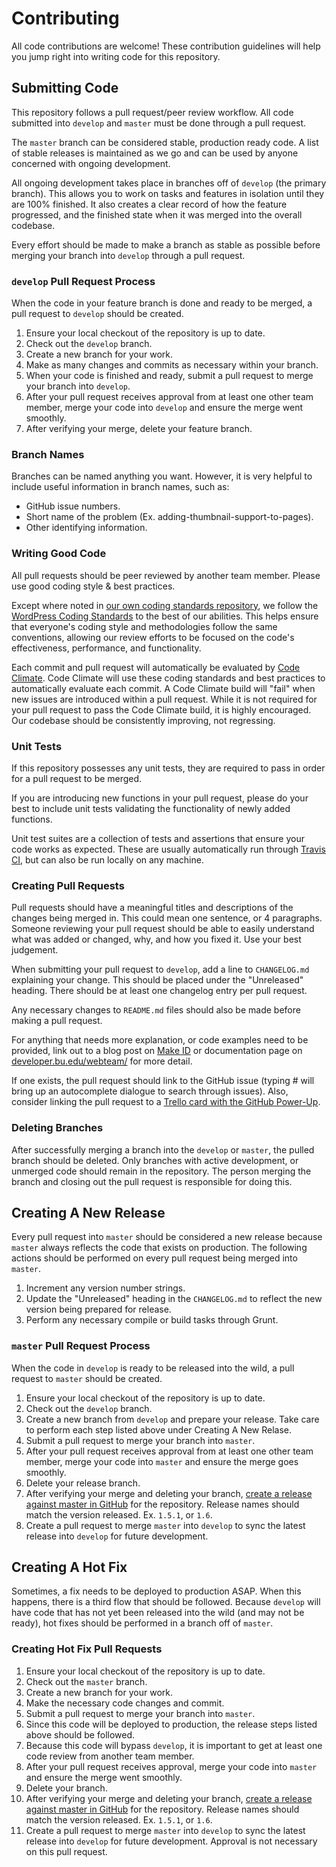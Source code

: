# Contributing

All code contributions are welcome! These contribution guidelines will help you
 jump right into writing code for this repository.

## Submitting Code

This repository follows a pull request/peer review workflow. All code submitted
 into `develop` and `master` must be done through a pull request.

The `master` branch can be considered stable, production ready code. A list of
 stable releases is maintained as we go and can be used by anyone concerned with
 ongoing development.

All ongoing development takes place in branches off of `develop` (the primary
branch). This allows you to work on tasks and features in isolation until they
are 100% finished. It also creates a clear record of how the feature
progressed, and the finished state when it was merged into the overall
codebase.

Every effort should be made to make a branch as stable as possible before
merging your branch into `develop` through a pull request.

### `develop` Pull Request Process

When the code in your feature branch is done and ready to be merged, a pull
 request to `develop` should be created.

1. Ensure your local checkout of the repository is up to date.
1. Check out the `develop` branch.
1. Create a new branch for your work.
1. Make as many changes and commits as necessary within your branch.
1. When your code is finished and ready, submit a pull request to merge your
 branch into `develop`.
1. After your pull request receives approval from at least one other team
 member, merge your code into `develop` and ensure the merge went smoothly.
1. After verifying your merge, delete your feature branch.

### Branch Names

Branches can be named anything you want. However, it is very helpful to include
 useful information in branch names, such as:

* GitHub issue numbers.
* Short name of the problem (Ex. adding-thumbnail-support-to-pages).
* Other identifying information.

### Writing Good Code

All pull requests should be peer reviewed by another team member. Please use
 good coding style & best practices.

Except where noted in [our own coding standards repository](https://github.com/bu-ist/coding-standards),
 we follow the [WordPress Coding Standards](https://make.wordpress.org/core/handbook/best-practices/coding-standards/)
 to the best of our abilities. This helps ensure that everyone's coding style
 and methodologies follow the same conventions, allowing our review efforts to
 be focused on the code's effectiveness, performance, and functionality.

Each commit and pull request will automatically be evaluated by [Code Climate](https://codeclimate.com/).
 Code Climate will use these coding standards and best practices to
 automatically evaluate each commit. A Code Climate build will "fail" when new
 issues are introduced within a pull request. While it is not required for your
 pull request to pass the Code Climate build, it is highly encouraged. Our
 codebase should be consistently improving, not regressing.

### Unit Tests

If this repository possesses any unit tests, they are required to pass in order
for a pull request to be merged.

If you are introducing new functions in your pull request, please do your best
to include unit tests validating the functionality of newly added functions.

Unit test suites are a collection of tests and assertions that ensure your code
works as expected. These are usually automatically run through [Travis CI](https://travis-ci.com),
but can also be run locally on any machine.

### Creating Pull Requests

Pull requests should have a meaningful titles and descriptions of the changes
being merged in. This could mean one sentence, or 4 paragraphs. Someone
reviewing your pull request should be able to easily understand what was added
or changed, why, and how you fixed it. Use your best judgement.

When submitting your pull request to `develop`, add a line to `CHANGELOG.md`
explaining your change. This should be placed under the "Unreleased" heading.
There should be at least one changelog entry per pull request.

Any necessary changes to `README.md` files should also be made before making
a pull request.

For anything that needs more explanation, or code examples need to be provided,
link out to a blog post on [Make ID](http://developer.bu.edu/make-id/) or documentation
page on [developer.bu.edu/webteam/](http://developer.bu.edu/webteam/) for more detail.

If one exists, the pull request should link to the GitHub issue (typing # will
bring up an autocomplete dialogue to search through issues). Also, consider
linking the pull request to a [Trello card with the GitHub Power-Up](http://blog.trello.com/github-and-trello-integrate-your-commits).

### Deleting Branches

After successfully merging a branch into the `develop` or `master`, the pulled
 branch should be deleted. Only branches with active development, or unmerged
 code should remain in the repository. The person merging the branch and
 closing out the pull request is responsible for doing this.

## Creating A New Release

Every pull request into `master` should be considered a new release because
`master` always reflects the code that exists on production. The following actions should be performed on every pull request being merged into
`master`.

1. Increment any version number strings.
1. Update the "Unreleased" heading in the `CHANGELOG.md` to reflect the new version
 being prepared for release.
1. Perform any necessary compile or build tasks through Grunt.

### `master` Pull Request Process

When the code in `develop` is ready to be released into the wild, a pull
 request to `master` should be created.

1. Ensure your local checkout of the repository is up to date.
1. Check out the `develop` branch.
1. Create a new branch from `develop` and prepare your release. Take care to
 perform each step listed above under Creating A New Relase.
1. Submit a pull request to merge your branch into `master`.
1. After your pull request receives approval from at least one other team
 member, merge your code into `master` and ensure the merge goes smoothly.
1. Delete your release branch.
1. After verifying your merge and deleting your branch, [create a release
 against master in GitHub](https://help.github.com/articles/creating-releases/)
 for the repository. Release names should match the version released. Ex.
 `1.5.1`, or `1.6`.
1. Create a pull request to merge `master` into `develop` to sync the latest
 release into `develop` for future development.

## Creating A Hot Fix

Sometimes, a fix needs to be deployed to production ASAP. When this happens,
 there is a third flow that should be followed. Because `develop` will have
 code that has not yet been released into the wild (and may not be ready), hot
 fixes should be performed in a branch off of `master`.

### Creating Hot Fix Pull Requests

1. Ensure your local checkout of the repository is up to date.
1. Check out the `master` branch.
1. Create a new branch for your work.
1. Make the necessary code changes and commit.
1. Submit a pull request to merge your branch into `master`.
1. Since this code will be deployed to production, the release steps listed
 above should be followed.
1. Because this code will bypass `develop`, it is important to get at least
 one code review from another team member.
1. After your pull request receives approval, merge your code into `master` and
 ensure the merge went smoothly.
1. Delete your branch.
1. After verifying your merge and deleting your branch, [create a release
 against master in GitHub](https://help.github.com/articles/creating-releases/)
 for the repository. Release names should match the version released. Ex.
 `1.5.1`, or `1.6`.
1. Create a pull request to merge `master` into `develop` to sync the latest
 release into `develop` for future development. Approval is not necessary on
 this pull request.
